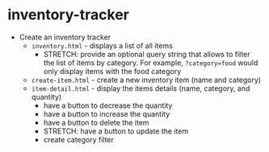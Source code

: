 # inventory-tracker

* Create an inventory tracker
  * `inventory.html` - displays a list of all items
    * STRETCH: provide an optional query string that allows to filter
      the list of items by category. For example, `?category=food`
      would only display items with the food category
  * `create-item.html` - create a new inventory item (name and category)
  * `item-detail.html` - display the items details (name, category, and quantity)
    * have a button to decrease the quantity
    * have a button to increase the quantity
    * have a button to delete the item
    * STRETCH: have a button to update the item
    * create category filter